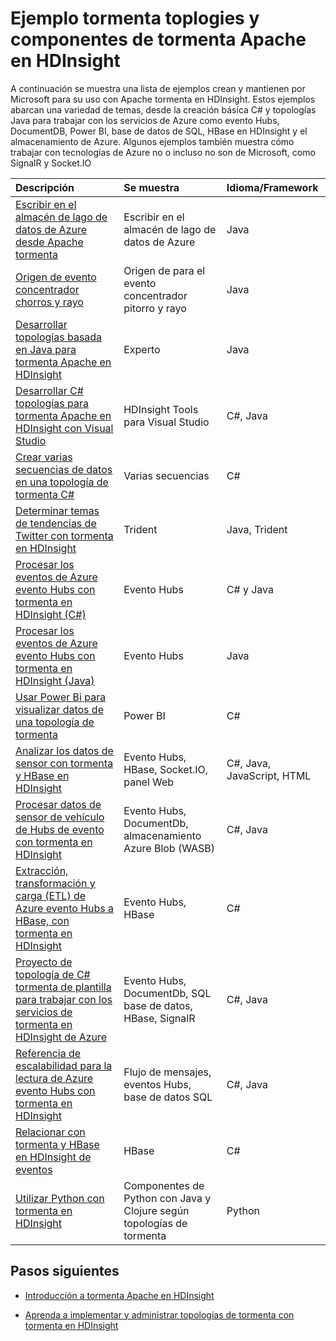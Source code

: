 <properties
 pageTitle="Topologías de tormenta Apache de ejemplo en HDInsight | Microsoft Azure"
 description="Una lista de topologías de tormenta de ejemplo creado y probado con Apache tormenta en HDInsight incluidos topologías básicas de C# y Java y trabajar con Hubs de evento."
 services="hdinsight"
 documentationCenter=""
 authors="Blackmist"
 manager="jhubbard"
 editor="cgronlun"
    tags="azure-portal"/>

<tags
 ms.service="hdinsight"
 ms.devlang="na"
 ms.topic="article"
 ms.tgt_pltfrm="na"
 ms.workload="big-data"
 ms.date="08/23/2016"
 ms.author="larryfr"/>

# <a name="example-storm-toplogies-and-components-for-apache-storm-on-hdinsight"></a>Ejemplo tormenta toplogies y componentes de tormenta Apache en HDInsight

A continuación se muestra una lista de ejemplos crean y mantienen por Microsoft para su uso con Apache tormenta en HDInsight. Estos ejemplos abarcan una variedad de temas, desde la creación básica C# y topologías Java para trabajar con los servicios de Azure como evento Hubs, DocumentDB, Power BI, base de datos de SQL, HBase en HDInsight y el almacenamiento de Azure. Algunos ejemplos también muestra cómo trabajar con tecnologías de Azure no o incluso no son de Microsoft, como SignalR y Socket.IO

| Descripción                                                                                             | Se muestra                                         | Idioma/Framework         |
|:--------------------------------------------------------------------------------------------------------|:-----------------------------------------------------|:---------------------------|
| [Escribir en el almacén de lago de datos de Azure desde Apache tormenta](hdinsight-storm-write-data-lake-store.md) | Escribir en el almacén de lago de datos de Azure | Java |
| [Origen de evento concentrador chorros y rayo](https://github.com/apache/storm/tree/master/external/storm-eventhubs) | Origen de para el evento concentrador pitorro y rayo | Java |
| [Desarrollar topologías basada en Java para tormenta Apache en HDInsight][5797064f]                                 | Experto                                                | Java                       |
| [Desarrollar C# topologías para tormenta Apache en HDInsight con Visual Studio][16fce2d1]                     | HDInsight Tools para Visual Studio                    | C#, Java                   |
| [Crear varias secuencias de datos en una topología de tormenta C#][ec5a4064]                                         | Varias secuencias                                     | C#                         |
| [Determinar temas de tendencias de Twitter con tormenta en HDInsight][3c86c7c8]                                   | Trident                                              | Java, Trident              |
| [Procesar los eventos de Azure evento Hubs con tormenta en HDInsight (C#)][844d1d81]                                | Evento Hubs                                           | C# y Java                |
| [Procesar los eventos de Azure evento Hubs con tormenta en HDInsight (Java)](hdinsight-storm-develop-java-event-hub-topology.md) | Evento Hubs | Java |
| [Usar Power Bi para visualizar datos de una topología de tormenta][94d15238]                              | Power BI                                             | C#                         |
| [Analizar los datos de sensor con tormenta y HBase en HDInsight][ab894747]                                     | Evento Hubs, HBase, Socket.IO, panel Web          | C#, Java, JavaScript, HTML |
| [Procesar datos de sensor de vehículo de Hubs de evento con tormenta en HDInsight][246ee964]                        | Evento Hubs, DocumentDb, almacenamiento Azure Blob (WASB)    | C#, Java                   |
| [Extracción, transformación y carga (ETL) de Azure evento Hubs a HBase, con tormenta en HDInsight][b4b68194] | Evento Hubs, HBase                                    | C#                         |
| [Proyecto de topología de C# tormenta de plantilla para trabajar con los servicios de tormenta en HDInsight de Azure][ce0c02a2]  | Evento Hubs, DocumentDb, SQL base de datos, HBase, SignalR | C#, Java                   |
| [Referencia de escalabilidad para la lectura de Azure evento Hubs con tormenta en HDInsight][d6c540e3]           | Flujo de mensajes, eventos Hubs, base de datos SQL         | C#, Java                   |
| [Relacionar con tormenta y HBase en HDInsight de eventos](hdinsight-storm-correlation-topology.md) | HBase | C# |
| [Utilizar Python con tormenta en HDInsight](hdinsight-storm-develop-python-topology.md) | Componentes de Python con Java y Clojure según topologías de tormenta | Python |

## <a name="next-steps"></a>Pasos siguientes

* [Introducción a tormenta Apache en HDInsight][2b8c3488]

* [Aprenda a implementar y administrar topologías de tormenta con tormenta en HDInsight][6eb0d3b8]

  [2b8c3488]: hdinsight-apache-storm-tutorial-get-started-linux.md "Obtenga información sobre cómo crear una tormenta en clúster HDInsight y use el panel de tormenta para implementar topologías de ejemplo."
  [6eb0d3b8]: hdinsight-storm-deploy-monitor-topology.md "Aprenda a implementar y administrar topologías mediante el panel de tormenta basados en web y la interfaz de usuario de tormenta o las herramientas de HDInsight para Visual Studio."
  [16fce2d1]: hdinsight-storm-develop-csharp-visual-studio-topology.md "Aprenda a crear topologías C# tormenta con las herramientas de HDInsight para Visual Studio."
  [5797064f]: hdinsight-storm-develop-java-topology.md "Aprenda a crear topologías de tormenta en Java, con Maven, mediante la creación de una topología de wordcount básica."
  [94d15238]: hdinsight-storm-power-bi-topology.md "Muestra cómo escribir datos en Power BI desde una topología de C#, a continuación, crear un gráfico y el panel de los datos."
  [ec5a4064]: https://github.com/Blackmist/csharp-storm-example "Se muestra una topología de tormenta básica que realiza una wordcount, implementado en C#. También se muestra cómo crear varias secuencias de datos dentro de una topología de C#."
  [844d1d81]: hdinsight-storm-develop-csharp-event-hub-topology.md "Aprenda a leer y escribir datos de Azure evento Hubs con tormenta en HDInsight."
  [ab894747]: hdinsight-storm-sensor-data-analysis.md "Aprenda a usar tormenta Apache en HDInsight para procesar datos de sensor de Azure evento Hubs, visualizar mediante D3.js y (opcionalmente) se almacenan en HBase."
  [3c86c7c8]: hdinsight-storm-twitter-trending.md "Obtenga información sobre cómo usar Trident para crear una topología de tormenta que determina tendencias temas (según hashtags,) en Twitter."
  [246ee964]: hdinsight-storm-iot-eventhub-documentdb.md "Obtenga información sobre cómo utilizar una topología de tormenta para leer mensajes de Azure evento Hubs, leer documentos de Azure DocumentDB para hacer referencia a datos y guardar datos con el almacenamiento de Azure."
  [d6c540e3]: https://github.com/hdinsight/hdinsight-storm-examples/blob/master/EventCountExample "Varias topologías para mostrar el rendimiento al leer Hubs de evento de Azure y almacenamiento de base de datos de SQL con Apache tormenta en HDInsight."
  [b4b68194]: https://github.com/hdinsight/hdinsight-storm-examples/blob/master/RealTimeETLExample "Aprenda a leer los datos de Azure evento Hubs, agregado y transformar los datos y, a continuación, almacenar a HBase en HDInsight."
  [ce0c02a2]: https://github.com/hdinsight/hdinsight-storm-examples/tree/master/templates/HDInsightStormExamples "Este proyecto contiene plantillas para spouts, pernos y topologías para interactuar con diversos servicios de Azure como evento Hubs, DocumentDB y base de datos de SQL."
 
